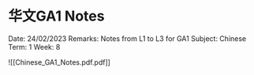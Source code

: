 # 华文GA1 Notes

Date: 24/02/2023
Remarks: Notes from L1 to L3 for GA1 
Subject: Chinese
Term: 1
Week: 8

![[Chinese_GA1_Notes.pdf.pdf]]